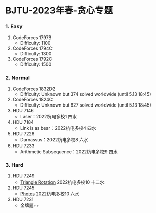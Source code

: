 # BJTU-2023年春-贪心专题

### 1. Easy

1. CodeForces 1797B
   * Difficulty: 1100
2. CodeForces 1794C
   * Difficulty: 1300
3. CodeForces 1792C
   * Difficulty: 1500

### 2. Normal

1. CodeForces 1832D2
   * Difficulty: Unknown but 374 solved worldwide (until 5.13 18:45)
2. CodeForces 1824C
   * Difficulty: Unknown but 627 solved worldwide (until 5.13 18:45)
3. HDU 7146
   * Laser：2022杭电多校1 四水
4. HDU 7184
   * Link is as bear：2022杭电多校4 四水
5. HDU 7226
   * Darnassus：2022杭电多校8 六水
6. HDU 7233
   * Arithmetic Subsequence：2022杭电多校9 四水

### 3. Hard

1. HDU 7249
   * [Triangle Rotation](https://acm.hdu.edu.cn/contest/problem?cid=1053&pid=1006) 2022杭电多校10 十二水
2. HDU 7245
   * [Photos](https://acm.hdu.edu.cn/contest/problem?cid=1053&pid=1002) 2022杭电多校10 六水
3. HDU 7231
   * 金牌题++